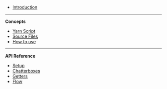-   [Introduction](/)

---

**Concepts**

-   [Yarn Script](concept-yarn-script)
-   [Source Files](concept-source-files)
-   [How to use](concept-chatterboxes)

---

**API Reference**

-   [Setup](reference-setup)
-   [Chatterboxes](reference-chatterboxes)
-   [Getters](reference-getters)
-   [Flow](reference-flow)
